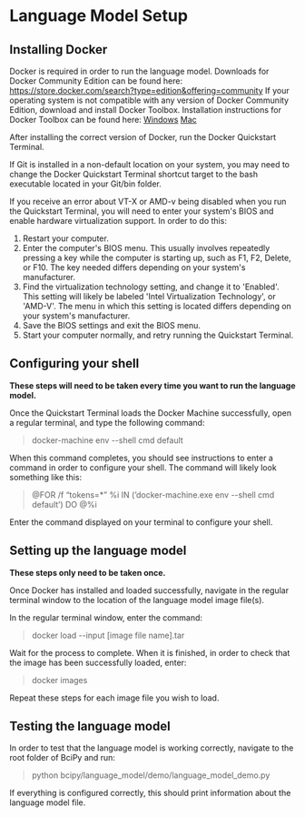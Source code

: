 # Language Model Setup
## Installing Docker 

Docker is required in order to run the language model. 
Downloads for Docker Community Edition can be found here: https://store.docker.com/search?type=edition&offering=community
If your operating system is not compatible with any version of Docker Community Edition, download and install Docker Toolbox.
Installation instructions for Docker Toolbox can be found here: [Windows](https://docs.docker.com/toolbox/toolbox_install_windows/)    [Mac](https://docs.docker.com/toolbox/toolbox_install_mac/)

After installing the correct version of Docker, run the Docker Quickstart Terminal. 

If Git is installed in a non-default location on your system, you may need to change the Docker Quickstart Terminal shortcut target to the bash executable located in your Git/bin folder. 

If you receive an error about VT-X or AMD-v being disabled when you run the Quickstart Terminal, you will need to enter your system's BIOS and enable hardware virtualization support. In order to do this:
1. Restart your computer.
1. Enter the computer's BIOS menu. This usually involves repeatedly pressing a key while the computer is starting up, such as F1, F2, Delete, or F10. The key needed differs depending on your system's manufacturer. 
1. Find the virtualization technology setting, and change it to 'Enabled'. This setting will likely be labeled 'Intel Virtualization Technology', or 'AMD-V'. The menu in which this setting is located differs depending on your system's manufacturer. 
1. Save the BIOS settings and exit the BIOS menu. 
1. Start your computer normally, and retry running the Quickstart Terminal. 

## Configuring your shell

**These steps will need to be taken every time you want to run the language model.** 

Once the Quickstart Terminal loads the Docker Machine successfully, open a regular terminal, and type the following command:

> docker-machine env --shell cmd default

When this command completes, you should see instructions to enter a command in order to configure your shell. The command will likely look something like this:

> @FOR /f “tokens=*” %i IN (’docker-machine.exe env --shell cmd default’) DO @%i

Enter the command displayed on your terminal to configure your shell. 

## Setting up the language model

**These steps only need to be taken once.** 

Once Docker has installed and loaded successfully, navigate in the regular terminal window to the location of the language model image file(s). 

In the regular terminal window, enter the command:

> docker load --input [image file name].tar 

Wait for the process to complete. When it is finished, in order to check that the image has been successfully loaded, enter: 

> docker images

Repeat these steps for each image file you wish to load. 

## Testing the language model

In order to test that the language model is working correctly, navigate to the root folder of BciPy and run:

> python bcipy/language_model/demo/language_model_demo.py 

If everything is configured correctly, this should print information about the language model file. 